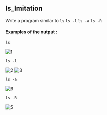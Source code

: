 ## ls_Imitation

Write a program similar to ``` ls ``` ``` ls -l ``` ``` ls -a ``` ``` ls -R ```


#### Examples of the output :

``` ls ```

![1](https://user-images.githubusercontent.com/89909599/202793141-4c5e01b0-94ce-4bea-8746-60d5a94a9f0a.png)

``` ls -l ``` 

![2](https://user-images.githubusercontent.com/89909599/202793319-00d6f045-b77a-4cd8-b9c8-9c27a8945d69.png)
![3](https://user-images.githubusercontent.com/89909599/202793364-33cb30a8-15ae-492e-8b1a-af6093afd980.png)

``` ls -a ```

![6](https://user-images.githubusercontent.com/89909599/202793622-4516edf3-fe31-4755-b1cb-696a71d165e6.png)

``` ls -R ```

![5](https://user-images.githubusercontent.com/89909599/202793652-c63f3e14-d66c-4bc5-8ab1-57ae692e84ef.png)
